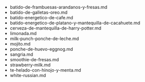 - batido-de-frambuesas-arandanos-y-fresas.md
- batido-de-galletas-oreo.md
- batido-energetico-de-cafe.md
- batido-energetico-de-platano-y-mantequilla-de-cacahuete.md
- cerveza-de-mantequilla-de-harry-potter.md
- limonada.md
- milk-punch-ponche-de-leche.md
- mojito.md
- ponche-de-huevo-eggnog.md
- sangria.md
- smoothie-de-fresas.md
- strawberry-milk.md
- te-helado-con-hinojo-y-menta.md
- white-russian.md